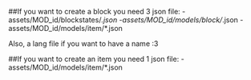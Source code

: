 ##If you want to create a block you need 3 json file:
-assets/MOD_id/blockstates/*.json
-assets/MOD_id/models/block/*.json
-assets/MOD_id/models/item/*.json

Also, a lang file if you want to have a name :3

##If you want to create an item you need 1 json file:
-assets/MOD_id/models/item/*.json
